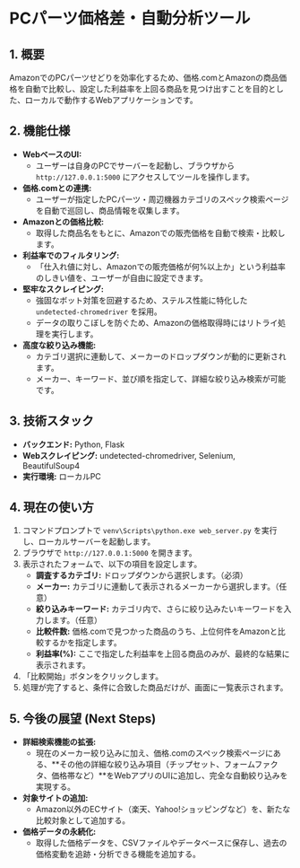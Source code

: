 # PCパーツ価格差・自動分析ツール

## 1. 概要

AmazonでのPCパーツせどりを効率化するため、価格.comとAmazonの商品価格を自動で比較し、設定した利益率を上回る商品を見つけ出すことを目的とした、ローカルで動作するWebアプリケーションです。

## 2. 機能仕様

- **WebベースのUI:**
  - ユーザーは自身のPCでサーバーを起動し、ブラウザから `http://127.0.0.1:5000` にアクセスしてツールを操作します。
- **価格.comとの連携:**
  - ユーザーが指定したPCパーツ・周辺機器カテゴリのスペック検索ページを自動で巡回し、商品情報を収集します。
- **Amazonとの価格比較:**
  - 取得した商品名をもとに、Amazonでの販売価格を自動で検索・比較します。
- **利益率でのフィルタリング:**
  - 「仕入れ値に対し、Amazonでの販売価格が何%以上か」という利益率のしきい値を、ユーザーが自由に設定できます。
- **堅牢なスクレイピング:**
  - 強固なボット対策を回避するため、ステルス性能に特化した `undetected-chromedriver` を採用。
  - データの取りこぼしを防ぐため、Amazonの価格取得時にはリトライ処理を実行します。
- **高度な絞り込み機能:**
  - カテゴリ選択に連動して、メーカーのドロップダウンが動的に更新されます。
  - メーカー、キーワード、並び順を指定して、詳細な絞り込み検索が可能です。

## 3. 技術スタック

- **バックエンド:** Python, Flask
- **Webスクレイピング:** undetected-chromedriver, Selenium, BeautifulSoup4
- **実行環境:** ローカルPC

## 4. 現在の使い方

1.  コマンドプロンプトで `venv\Scripts\python.exe web_server.py` を実行し、ローカルサーバーを起動します。
2.  ブラウザで `http://127.0.0.1:5000` を開きます。
3.  表示されたフォームで、以下の項目を設定します。
    *   **調査するカテゴリ:** ドロップダウンから選択します。（必須）
    *   **メーカー:** カテゴリに連動して表示されるメーカーから選択します。（任意）
    *   **絞り込みキーワード:** カテゴリ内で、さらに絞り込みたいキーワードを入力します。（任意）
    *   **比較件数:** 価格.comで見つかった商品のうち、上位何件をAmazonと比較するかを指定します。
    *   **利益率(%):** ここで指定した利益率を上回る商品のみが、最終的な結果に表示されます。
4.  「比較開始」ボタンをクリックします。
5.  処理が完了すると、条件に合致した商品だけが、画面に一覧表示されます。

## 5. 今後の展望 (Next Steps)

- **詳細検索機能の拡張:**
  - 現在のメーカー絞り込みに加え、価格.comのスペック検索ページにある、**その他の詳細な絞り込み項目（チップセット、フォームファクタ、価格帯など）**をWebアプリのUIに追加し、完全な自動絞り込みを実現する。
- **対象サイトの追加:**
  - Amazon以外のECサイト（楽天、Yahoo!ショッピングなど）を、新たな比較対象として追加する。
- **価格データの永続化:**
  - 取得した価格データを、CSVファイルやデータベースに保存し、過去の価格変動を追跡・分析できる機能を追加する。



  